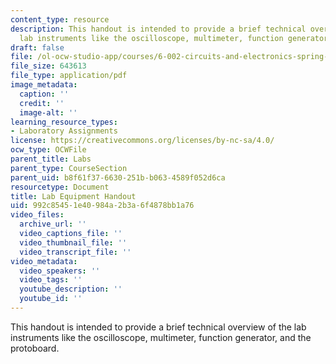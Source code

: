 ```yaml
---
content_type: resource
description: This handout is intended to provide a brief technical overview of the
  lab instruments like the oscilloscope, multimeter, function generator, and the protoboard.
draft: false
file: /ol-ocw-studio-app/courses/6-002-circuits-and-electronics-spring-2007/992c85451e40984a2b3a6f4878bb1a76_lab_handout.pdf
file_size: 643613
file_type: application/pdf
image_metadata:
  caption: ''
  credit: ''
  image-alt: ''
learning_resource_types:
- Laboratory Assignments
license: https://creativecommons.org/licenses/by-nc-sa/4.0/
ocw_type: OCWFile
parent_title: Labs
parent_type: CourseSection
parent_uid: b8f61f37-6630-251b-b063-4589f052d6ca
resourcetype: Document
title: Lab Equipment Handout
uid: 992c8545-1e40-984a-2b3a-6f4878bb1a76
video_files:
  archive_url: ''
  video_captions_file: ''
  video_thumbnail_file: ''
  video_transcript_file: ''
video_metadata:
  video_speakers: ''
  video_tags: ''
  youtube_description: ''
  youtube_id: ''
---
```

This handout is intended to provide a brief technical overview of the lab instruments like the oscilloscope, multimeter, function generator, and the protoboard.